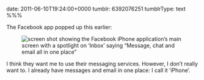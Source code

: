 date: 2011-06-10T19:24:00+0000
tumblr: 6392076251
tumblrType: text
%%%

The Facebook app popped up this earlier:

<figure class="tmblr-full" data-orig-height="700" data-orig-width="467"><img class="iphone4" src="aea75e9db9ae6ae530ee0e9d2950aee8571b18ac.png" alt="screen shot showing the Facebook iPhone application’s main screen with a spotlight on ‘Inbox’ saying &ldquo;Message, chat and email all in one place&rdquo;" data-orig-height="700" data-orig-width="467"></figure>

I think they want me to use their messaging services. However, I don’t really want to. I already have messages and email in one place: I call it ‘iPhone’.
